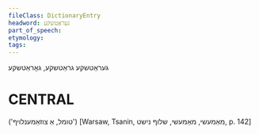 ```yaml
---
fileClass: DictionaryEntry
headword: געראַטשקע
part_of_speech: 
etymology: 
tags: 
---
```

געראַטשקע
גראַטשקע, גאָראַטשקע

CENTRAL
========

('טומל, אַ צוזאַמענלויף')
[Warsaw, Tsanin, מאַמעשי, מאַמעשי, שלוף נישט, p. 142]
